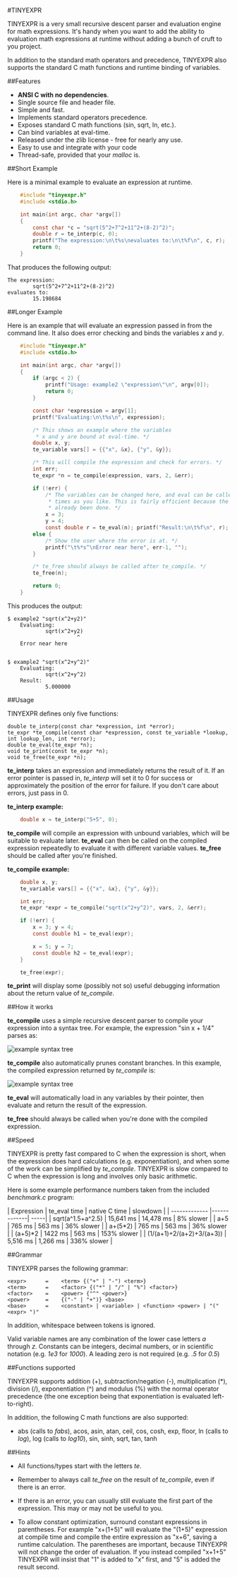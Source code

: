 #TINYEXPR


TINYEXPR is a very small recursive descent parser and evaluation engine for
math expressions. It's handy when you want to add the ability to evaluation
math expressions at runtime without adding a bunch of cruft to you project.

In addition to the standard math operators and precedence, TINYEXPR also supports
the standard C math functions and runtime binding of variables.

##Features

- **ANSI C with no dependencies**.
- Single source file and header file.
- Simple and fast.
- Implements standard operators precedence.
- Exposes standard C math functions (sin, sqrt, ln, etc.).
- Can bind variables at eval-time.
- Released under the zlib license - free for nearly any use.
- Easy to use and integrate with your code
- Thread-safe, provided that your *malloc* is.

##Short Example

Here is a minimal example to evaluate an expression at runtime.

```C
    #include "tinyexpr.h"
    #include <stdio.h>

    int main(int argc, char *argv[])
    {
        const char *c = "sqrt(5^2+7^2+11^2+(8-2)^2)";
        double r = te_interp(c, 0);
        printf("The expression:\n\t%s\nevaluates to:\n\t%f\n", c, r);
        return 0;
    }
```


That produces the following output:

    The expression:
            sqrt(5^2+7^2+11^2+(8-2)^2)
    evaluates to:
            15.198684


##Longer Example

Here is an example that will evaluate an expression passed in from the command
line. It also does error checking and binds the variables *x* and *y*.

```C
    #include "tinyexpr.h"
    #include <stdio.h>

    int main(int argc, char *argv[])
    {
        if (argc < 2) {
            printf("Usage: example2 \"expression\"\n", argv[0]);
            return 0;
        }

        const char *expression = argv[1];
        printf("Evaluating:\n\t%s\n", expression);

        /* This shows an example where the variables
         * x and y are bound at eval-time. */
        double x, y;
        te_variable vars[] = {{"x", &x}, {"y", &y}};

        /* This will compile the expression and check for errors. */
        int err;
        te_expr *n = te_compile(expression, vars, 2, &err);

        if (!err) {
            /* The variables can be changed here, and eval can be called as many
             * times as you like. This is fairly efficient because the parsing has
             * already been done. */
            x = 3;
            y = 4;
            const double r = te_eval(n); printf("Result:\n\t%f\n", r); }
        else {
            /* Show the user where the error is at. */
            printf("\t%*s^\nError near here", err-1, "");
        }

        /* te_free should always be called after te_compile. */
        te_free(n);

        return 0;
    }
```


This produces the output:

    $ example2 "sqrt(x^2+y2)"
        Evaluating:
                sqrt(x^2+y2)
                          ^
        Error near here


    $ example2 "sqrt(x^2+y^2)"
        Evaluating:
                sqrt(x^2+y^2)
        Result:
                5.000000


##Usage

TINYEXPR defines only five functions:

    double te_interp(const char *expression, int *error);
    te_expr *te_compile(const char *expression, const te_variable *lookup, int lookup_len, int *error);
    double te_eval(te_expr *n);
    void te_print(const te_expr *n);
    void te_free(te_expr *n);

**te_interp** takes an expression and immediately returns the result of it. If
an error pointer is passed in, *te_interp* will set it to 0 for success or
approximately the position of the error for failure. If you don't care about
errors, just pass in 0.

**te_interp example:**

```C
    double x = te_interp("5+5", 0);
```

**te_compile** will compile an expression with unbound variables, which will
be suitable to evaluate later. **te_eval** can then be called on the compiled
expression repeatedly to evaluate it with different variable values. **te_free**
should be called after you're finished.

**te_compile example:**

```C
    double x, y;
    te_variable vars[] = {{"x", &x}, {"y", &y}};

    int err;
    te_expr *expr = te_compile("sqrt(x^2+y^2)", vars, 2, &err);

    if (!err) {
        x = 3; y = 4;
        const double h1 = te_eval(expr);

        x = 5; y = 7;
        const double h2 = te_eval(expr);
    }

    te_free(expr);
```

**te_print** will display some (possibly not so) useful debugging
information about the return value of *te_compile*.


##How it works

**te_compile** uses a simple recursive descent parser to compile your
expression into a syntax tree. For example, the expression "sin x + 1/4"
parses as:

![example syntax tree](doc/e1.png?raw=true)

**te_compile** also automatically prunes constant branches. In this example,
the compiled expression returned by *te_compile* is:

![example syntax tree](doc/e2.png?raw=true)

**te_eval** will automatically load in any variables by their pointer, then evaluate
and return the result of the expression.

**te_free** should always be called when you're done with the compiled expression.


##Speed


TINYEXPR is pretty fast compared to C when the expression is short, when the
expression does hard calculations (e.g. exponentiation), and when some of the
work can be simplified by *te_compile*. TINYEXPR is slow compared to C when the
expression is long and involves only basic arithmetic.

Here is some example performance numbers taken from the included
*benchmark.c* program:

| Expression | te_eval time | native C time | slowdown  |
| ------------- |-------------| -----|
| sqrt(a^1.5+a^2.5) | 15,641 ms | 14,478 ms | 8% slower |
| a+5 | 765 ms | 563 ms | 36% slower |
| a+(5*2) | 765 ms | 563 ms | 36% slower |
| (a+5)*2 | 1422 ms | 563 ms | 153% slower |
| (1/(a+1)+2/(a+2)+3/(a+3)) | 5,516 ms | 1,266 ms | 336% slower |



##Grammar

TINYEXPR parses the following grammar:

    <expr>      =    <term> {("+" | "-") <term>}
    <term>      =    <factor> {("*" | "/" | "%") <factor>}
    <factor>    =    <power> {"^" <power>}
    <power>     =    {("-" | "+")} <base>
    <base>      =    <constant> | <variable> | <function> <power> | "(" <expr> ")"

In addition, whitespace between tokens is ignored.

Valid variable names are any combination of the lower case letters *a* through
*z*. Constants can be integers, decimal numbers, or in scientific notation
(e.g. *1e3* for *1000*). A leading zero is not required (e.g. *.5* for *0.5*)


##Functions supported

TINYEXPR supports addition (+), subtraction/negation (-), multiplication (\*),
division (/), exponentiation (^) and modulus (%) with the normal operator
precedence (the one exception being that exponentiation is evaluated
left-to-right).

In addition, the following C math functions are also supported:

- abs (calls to *fabs*), acos, asin, atan, ceil, cos, cosh, exp, floor, ln (calls to *log*), log (calls to *log10*), sin, sinh, sqrt, tan, tanh


##Hints

- All functions/types start with the letters *te*.

- Remember to always call *te_free* on the result of *te_compile*, even if
  there is an error.

- If there is an error, you can usually still evaluate the first part of the
  expression.  This may or may not be useful to you.

- To allow constant optimization, surround constant expressions in parentheses.
  For example "x+(1+5)" will evaluate the "(1+5)" expression at compile time and
  compile the entire expression as "x+6", saving a runtime calculation. The
  parentheses are important, because TINYEXPR will not change the order of
  evaluation. If you instead compiled "x+1+5" TINYEXPR will insist that "1" is
  added to "x" first, and "5" is added the result second.

